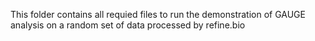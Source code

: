 This folder contains all requied files to run the demonstration of GAUGE analysis on a random set of data processed by refine.bio

